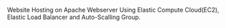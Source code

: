 Website Hosting on Apache Webserver Using Elastic Compute Cloud(EC2), Elastic Load Balancer and Auto-Scalling Group.